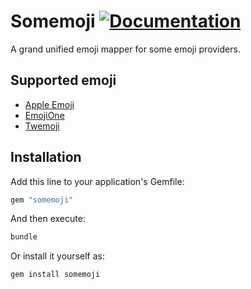 # Somemoji [![Documentation](http://img.shields.io/badge/docs-rdoc.info-blue.svg)](http://www.rubydoc.info/github/r7kamura/somemoji)

A grand unified emoji mapper for some emoji providers.

## Supported emoji

- [Apple Emoji](https://support.apple.com/en-us/HT202332)
- [EmojiOne](http://emojione.com/)
- [Twemoji](http://twitter.github.io/twemoji/)

## Installation

Add this line to your application's Gemfile:

```ruby
gem "somemoji"
```

And then execute:

```bash
bundle
```

Or install it yourself as:

```bash
gem install somemoji
```
